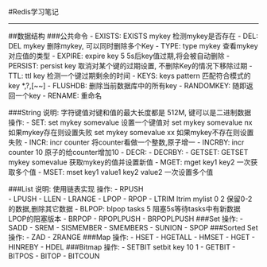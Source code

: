 #Redis学习笔记
***

##数据结构
###公共命令
    - EXISTS: EXISTS mykey 检测mykey是否存在
    - DEL: DEL mykey 删除mykey, 可以同时删除多个Key
    - TYPE: type mykey 查看mykey对应值的类型
    - EXPIRE: expire key 5 5s后key值过期,将会被自动删除
    - PERSIST: persist key 取消对某个键的过期设置, 不删除Key的情况下移除过期
    - TTL: ttl key  检测一个键过期剩余的时间
    - KEYS: keys pattern 匹配符合模式的key
            *,?,[~~]
    - FLUSHDB: 删除当前数据库中的所有key
    - RANDOMKEY: 随即返回一个key
    - RENAME: 重命名

###String
 说明: 字符键值对键和值的最大长度都是   512M, 键可以是二进制数据
 操作: 
    - SET: set mykey somevalue   设置一个键值对
           set mykey somevalue  nx   如果mykey存在则设置失败
           set mykey somevalue  xx   如果mykey不存在则设置失败
    - INCR: incr counter 将counter看做一个整数,原子增一
    - INCRBY: incr counter 10  原子的给counter增加10
    - DECR:
    - DECRBY:
    - GETSET: GETSET mykey somevalue 获取mykey的值并设置新值
    - MGET: mget key1 key2 一次获取多个值
    - MSET: mset key1 value1 key2 value2 一次设置多个值


        
###List
 说明: 使用链表实现
 操作:
    - RPUSH  
    - LPUSH
    - LLEN
    - LRANGE
    - LPOP
    - RPOP
    - LTRIM ltrim mylist 0 2 保留0-2的数据,删除其它数据
    - BLPOP: blpop tasks 5 阻塞5s等待tasks中有新数据 LPOP的阻塞版本
    - BRPOP
    - RPOPLPUSH
    - BRPOPLPUSH
###Set
 操作:
    - SADD
    - SREM
    - SISMEMBER
    - SMEMBERS
    - SUNION
    - SPOP
###Sorted Set
操作:
    - ZAD
    - ZRANGE
###Map
 操作:
    - HSET
    - HGETALL
    - HMSET
    - HGET
    - HINREBY
    - HDEL
###Bitmap
 操作:
    - SETBIT setbit key 10 1
    - GETBIT
    - BITPOS
    - BITOP
    - BITCOUN
